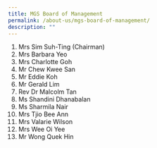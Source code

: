 ```yaml
---
title: MGS Board of Management
permalink: /about-us/mgs-board-of-management/
description: ""
---
```

1. Mrs Sim Suh-Ting (Chairman)
2. Mrs Barbara Yeo
3. Mrs Charlotte Goh
4. Mr Chew Kwee San
5. Mr Eddie Koh
6. Mr Gerald Lim
7. Rev Dr Malcolm Tan
8. Ms Shandini Dhanabalan
9. Ms Sharmila Nair
10. Mrs Tjio Bee Ann
11. Mrs Valarie Wilson
12. Mrs Wee Oi Yee
13. Mr Wong Quek Hin